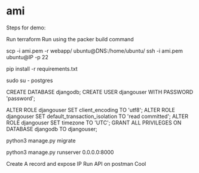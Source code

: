 # ami

Steps for demo:

Run terraform
Run using the packer build command

scp -i ami.pem -r webapp/ ubuntu@DNS:/home/ubuntu/
ssh -i ami.pem ubuntu@IP -p 22

pip install -r requirements.txt

sudo su - postgres

CREATE DATABASE 
	djangodb;
CREATE USER 
	djangouser 
	WITH PASSWORD 'password';


ALTER ROLE djangouser 
	SET client_encoding 
	TO 'utf8';
ALTER ROLE djangouser 
	SET default_transaction_isolation 
	TO 'read committed';
ALTER ROLE djangouser 
	SET timezone 
	TO 'UTC';
GRANT ALL PRIVILEGES 
	ON DATABASE djangodb 
	TO djangouser;


python3 manage.py migrate

python3 manage.py runserver 0.0.0.0:8000

Create A record and expose IP
Run API on postman
Cool
